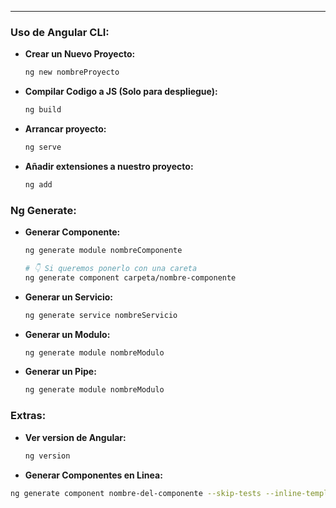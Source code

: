 
---
### Uso de Angular CLI:
- **Crear un Nuevo Proyecto:**
	```sh
	ng new nombreProyecto
	```
	
- **Compilar Codigo a JS (Solo para despliegue):**
	```sh
	ng build
	```
	
- **Arrancar proyecto:**
	```sh
	ng serve
	```
- **Añadir extensiones a nuestro proyecto:**
	```sh
	ng add
	```

### Ng Generate:
- **Generar Componente:**
	```sh
	ng generate module nombreComponente

	# 👇 Si queremos ponerlo con una careta
	ng generate component carpeta/nombre-componente
	```

- **Generar un Servicio:**
	```sh
	ng generate service nombreServicio
	```

- **Generar un Modulo:**
	```sh
	ng generate module nombreModulo
	```

- **Generar un Pipe:**
	```sh
	ng generate module nombreModulo
	```


### Extras:

- **Ver version de Angular:**
	```sh
	ng version
	```

- **Generar Componentes en Linea:**
```sh
ng generate component nombre-del-componente --skip-tests --inline-template --inline-style
```
